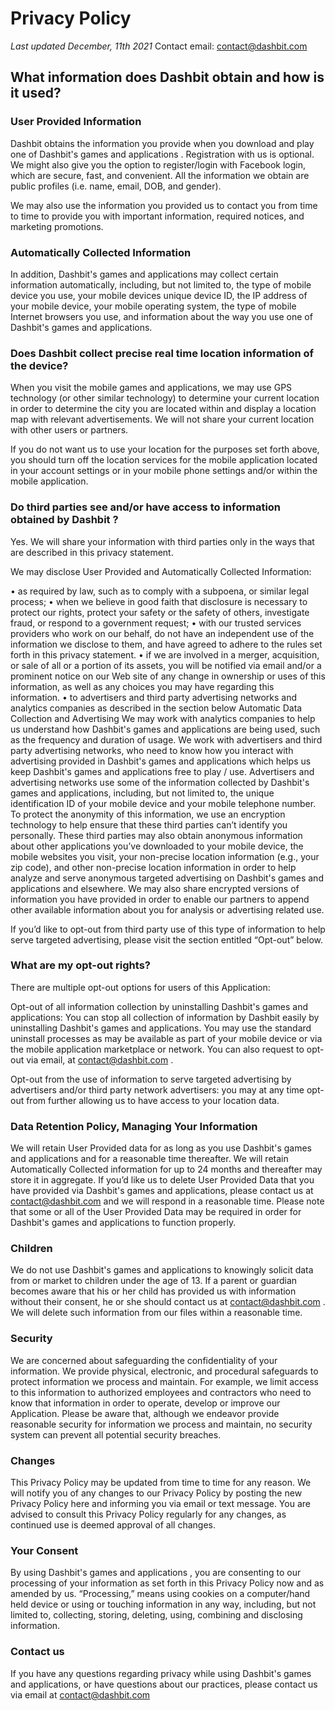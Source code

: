 # Privacy Policy

_Last updated December,  11th 2021_
Contact email: contact@dashbit.com

## What information does Dashbit obtain and how is it used?

### User Provided Information

Dashbit obtains the information you provide when you download and play one of Dashbit's games and applications . Registration with us is optional. We might also give you the option to register/login with Facebook login, which are secure, fast, and convenient. All the information we obtain are public profiles (i.e. name, email, DOB, and gender).

We may also use the information you provided us to contact you from time to time to provide you with important information, required notices, and marketing promotions.

### Automatically Collected Information
In addition, Dashbit's games and applications may collect certain information automatically, including, but not limited to, the type of mobile device you use, your mobile devices unique device ID, the IP address of your mobile device, your mobile operating system, the type of mobile Internet browsers you use, and information about the way you use one of Dashbit's games and applications.

### Does Dashbit collect precise real time location information of the device?
When you visit the mobile games and applications, we may use GPS technology (or other similar technology) to determine your current location in order to determine the city you are located within and display a location map with relevant advertisements. We will not share your current location with other users or partners.

If you do not want us to use your location for the purposes set forth above, you should turn off the location services for the mobile application located in your account settings or in your mobile phone settings and/or within the mobile application.

### Do third parties see and/or have access to information obtained by Dashbit ?
Yes. We will share your information with third parties only in the ways that are described in this privacy statement.

We may disclose User Provided and Automatically Collected Information:

•	as required by law, such as to comply with a subpoena, or similar legal process;
•	when we believe in good faith that disclosure is necessary to protect our rights, protect your safety or the safety of others, investigate fraud, or respond to a government request;
•	with our trusted services providers who work on our behalf, do not have an independent use of the information we disclose to them, and have agreed to adhere to the rules set forth in this privacy statement.
•	if we are involved in a merger, acquisition, or sale of all or a portion of its assets, you will be notified via email and/or a prominent notice on our Web site of any change in ownership or uses of this information, as well as any choices you may have regarding this information.
•	to advertisers and third party advertising networks and analytics companies as described in the section below
Automatic Data Collection and Advertising
We may work with analytics companies to help us understand how Dashbit's games and applications are being used, such as the frequency and duration of usage. We work with advertisers and third party advertising networks, who need to know how you interact with advertising provided in Dashbit's games and applications which helps us keep Dashbit's games and applications free to play / use. Advertisers and advertising networks use some of the information collected by Dashbit's games and applications, including, but not limited to, the unique identification ID of your mobile device and your mobile telephone number. To protect the anonymity of this information, we use an encryption technology to help ensure that these third parties can’t identify you personally. These third parties may also obtain anonymous information about other applications you’ve downloaded to your mobile device, the mobile websites you visit, your non-precise location information (e.g., your zip code), and other non-precise location information in order to help analyze and serve anonymous targeted advertising on Dashbit's games and applications and elsewhere. We may also share encrypted versions of information you have provided in order to enable our partners to append other available information about you for analysis or advertising related use.

If you’d like to opt-out from third party use of this type of information to help serve targeted advertising, please visit the section entitled “Opt-out” below.

### What are my opt-out rights?
There are multiple opt-out options for users of this Application:

Opt-out of all information collection by uninstalling Dashbit's games and applications: You can stop all collection of information by Dashbit easily by uninstalling Dashbit's games and applications. You may use the standard uninstall processes as may be available as part of your mobile device or via the mobile application marketplace or network. You can also request to opt-out via email, at contact@dashbit.com .

Opt-out from the use of information to serve targeted advertising by advertisers and/or third party network advertisers: you may at any time opt-out from further allowing us to have access to your location data.

### Data Retention Policy, Managing Your Information
We will retain User Provided data for as long as you use Dashbit's games and applications and for a reasonable time thereafter. We will retain Automatically Collected information for up to 24 months and thereafter may store it in aggregate. If you’d like us to delete User Provided Data that you have provided via Dashbit's games and applications, please contact us at contact@dashbit.com  and we will respond in a reasonable time. Please note that some or all of the User Provided Data may be required in order for Dashbit's games and applications to function properly.

### Children
We do not use Dashbit's games and applications to knowingly solicit data from or market to children under the age of 13. If a parent or guardian becomes aware that his or her child has provided us with information without their consent, he or she should contact us at contact@dashbit.com . We will delete such information from our files within a reasonable time.

### Security
We are concerned about safeguarding the confidentiality of your information. We provide physical, electronic, and procedural safeguards to protect information we process and maintain. For example, we limit access to this information to authorized employees and contractors who need to know that information in order to operate, develop or improve our Application. Please be aware that, although we endeavor provide reasonable security for information we process and maintain, no security system can prevent all potential security breaches.

### Changes
This Privacy Policy may be updated from time to time for any reason. We will notify you of any changes to our Privacy Policy by posting the new Privacy Policy here and informing you via email or text message. You are advised to consult this Privacy Policy regularly for any changes, as continued use is deemed approval of all changes.

### Your Consent
By using Dashbit's games and applications , you are consenting to our processing of your information as set forth in this Privacy Policy now and as amended by us. “Processing,” means using cookies on a computer/hand held device or using or touching information in any way, including, but not limited to, collecting, storing, deleting, using, combining and disclosing information. 

### Contact us
If you have any questions regarding privacy while using Dashbit's games and applications, or have questions about our practices, please contact us via email at contact@dashbit.com
